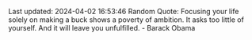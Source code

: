 Last updated: 2024-04-02 16:53:46
Random Quote: Focusing your life solely on making a buck shows a poverty of ambition. It asks too little of yourself. And it will leave you unfulfilled. - Barack Obama